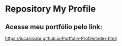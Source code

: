 ﻿# Repository My Profile
 
## Acesse meu portfólio pelo link:

https://lucasilvabr.github.io/Portfolio-Profile/Index.html

